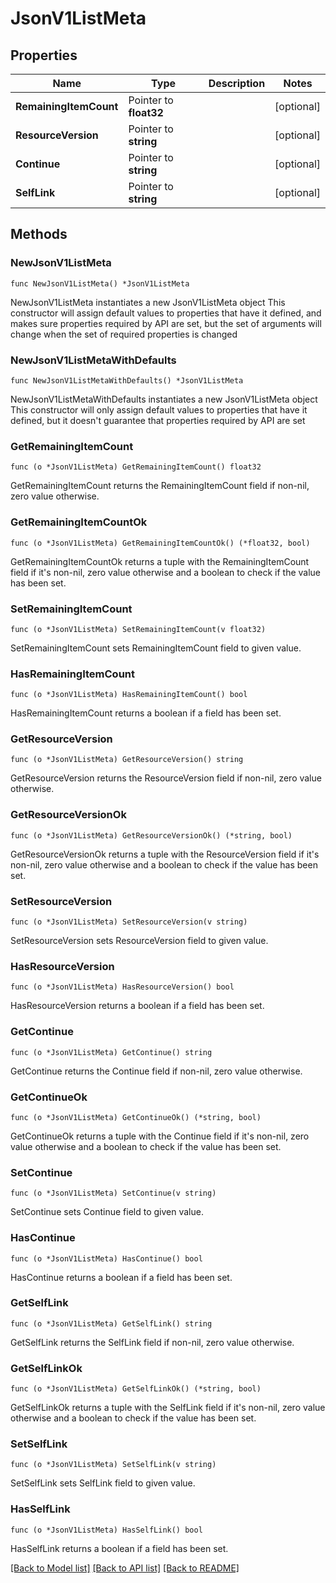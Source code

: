 # JsonV1ListMeta

## Properties

Name | Type | Description | Notes
------------ | ------------- | ------------- | -------------
**RemainingItemCount** | Pointer to **float32** |  | [optional] 
**ResourceVersion** | Pointer to **string** |  | [optional] 
**Continue** | Pointer to **string** |  | [optional] 
**SelfLink** | Pointer to **string** |  | [optional] 

## Methods

### NewJsonV1ListMeta

`func NewJsonV1ListMeta() *JsonV1ListMeta`

NewJsonV1ListMeta instantiates a new JsonV1ListMeta object
This constructor will assign default values to properties that have it defined,
and makes sure properties required by API are set, but the set of arguments
will change when the set of required properties is changed

### NewJsonV1ListMetaWithDefaults

`func NewJsonV1ListMetaWithDefaults() *JsonV1ListMeta`

NewJsonV1ListMetaWithDefaults instantiates a new JsonV1ListMeta object
This constructor will only assign default values to properties that have it defined,
but it doesn't guarantee that properties required by API are set

### GetRemainingItemCount

`func (o *JsonV1ListMeta) GetRemainingItemCount() float32`

GetRemainingItemCount returns the RemainingItemCount field if non-nil, zero value otherwise.

### GetRemainingItemCountOk

`func (o *JsonV1ListMeta) GetRemainingItemCountOk() (*float32, bool)`

GetRemainingItemCountOk returns a tuple with the RemainingItemCount field if it's non-nil, zero value otherwise
and a boolean to check if the value has been set.

### SetRemainingItemCount

`func (o *JsonV1ListMeta) SetRemainingItemCount(v float32)`

SetRemainingItemCount sets RemainingItemCount field to given value.

### HasRemainingItemCount

`func (o *JsonV1ListMeta) HasRemainingItemCount() bool`

HasRemainingItemCount returns a boolean if a field has been set.

### GetResourceVersion

`func (o *JsonV1ListMeta) GetResourceVersion() string`

GetResourceVersion returns the ResourceVersion field if non-nil, zero value otherwise.

### GetResourceVersionOk

`func (o *JsonV1ListMeta) GetResourceVersionOk() (*string, bool)`

GetResourceVersionOk returns a tuple with the ResourceVersion field if it's non-nil, zero value otherwise
and a boolean to check if the value has been set.

### SetResourceVersion

`func (o *JsonV1ListMeta) SetResourceVersion(v string)`

SetResourceVersion sets ResourceVersion field to given value.

### HasResourceVersion

`func (o *JsonV1ListMeta) HasResourceVersion() bool`

HasResourceVersion returns a boolean if a field has been set.

### GetContinue

`func (o *JsonV1ListMeta) GetContinue() string`

GetContinue returns the Continue field if non-nil, zero value otherwise.

### GetContinueOk

`func (o *JsonV1ListMeta) GetContinueOk() (*string, bool)`

GetContinueOk returns a tuple with the Continue field if it's non-nil, zero value otherwise
and a boolean to check if the value has been set.

### SetContinue

`func (o *JsonV1ListMeta) SetContinue(v string)`

SetContinue sets Continue field to given value.

### HasContinue

`func (o *JsonV1ListMeta) HasContinue() bool`

HasContinue returns a boolean if a field has been set.

### GetSelfLink

`func (o *JsonV1ListMeta) GetSelfLink() string`

GetSelfLink returns the SelfLink field if non-nil, zero value otherwise.

### GetSelfLinkOk

`func (o *JsonV1ListMeta) GetSelfLinkOk() (*string, bool)`

GetSelfLinkOk returns a tuple with the SelfLink field if it's non-nil, zero value otherwise
and a boolean to check if the value has been set.

### SetSelfLink

`func (o *JsonV1ListMeta) SetSelfLink(v string)`

SetSelfLink sets SelfLink field to given value.

### HasSelfLink

`func (o *JsonV1ListMeta) HasSelfLink() bool`

HasSelfLink returns a boolean if a field has been set.


[[Back to Model list]](../README.md#documentation-for-models) [[Back to API list]](../README.md#documentation-for-api-endpoints) [[Back to README]](../README.md)


